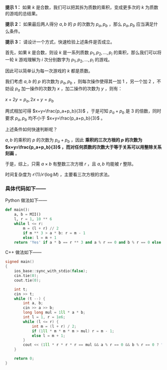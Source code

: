 **提示 1：** 如果 $k$ 是合数，我们可以把其拆为质数的乘积，变成更多次的 $k$ 为质数的游戏的总结果。

**提示 2：** 如果最后两人得分 $a,b$ 的 $p$ 的次数为 $p_a,p_b$ ，那么 $p_a, p_b$ 应当满足什么条件。

**提示 3：** 请设计一个方式，快速检验上述条件是否成立。

首先，如果 $k$ 是合数，则设 $k$ 是一系列质数 $p_1, p_2,\dots, p_i$ 的乘积，那么我们可以将一轮 $k$ 游戏理解为 $i$ 次分别数字为 $p_1,p_2,\dots,p_i$ 的游戏。

因此可以简单认为每一次游戏的 $k$ 都是质数。

我们考虑 $a,b$ 的 $p$ 的次数为 $p_a,p_b$ ，则每次操作使得其一加 $1$ ，另一个加 $2$ ，不妨设 $p_a$ 加一操作的次数为 $x$ ，加二操作的次数为 $y$ ，则有：

$x+2y=p_a, 2x+y=p_b$

两式相加可得 $x+y=\frac{p_a+p_b}{3}$ ，于是可知 $p_a+p_b$ 是 $3$ 的倍数，同时要求 $p_a, p_b$ 均不小于 $x+y=\frac{p_a+p_b}{3}$ 。

上述条件如何快速判断呢？

$a,b$ 的乘积的 $p$ 的次数为 $p_a+p_b$ ，因此 **乘积的三次方根的 $p$ 的次数为 $x+y=\frac{p_a+p_b}{3}$ ，而对任何质数的次数大于等于关系可以用整除关系刻画** 。

于是，综上，只需 $a\times b$ 有整数三次方根 $r$ ，且 $a,b$ 均能被 $r$ 整除。

时间复杂度为 $\mathcal{O}(1)/\mathcal{O}(\log M)$ ，主要看三次方根的求法。

### 具体代码如下——

Python 做法如下——

```Python []
def main():
    a, b = MII()
    l, r = 1, 10 ** 6
    while l <= r:
        m = (l + r) // 2
        if m ** 3 > a * b: r = m - 1
        else: l = m + 1
    return 'Yes' if a * b == r ** 3 and a % r == 0 and b % r == 0 else 'No'
```

C++ 做法如下——

```cpp []
signed main()
{
    ios_base::sync_with_stdio(false);
    cin.tie(0);
    cout.tie(0);

    int t;
    cin >> t;
    while (t --) {
        int a, b;
        cin >> a >> b;
        long long mul = 1ll * a * b;
        int l = 1, r = 1e6;
        while (l <= r) {
            int m = (l + r) / 2;
            if (1ll * m * m * m > mul) r = m - 1;
            else l = m + 1;
        }
        cout << (1ll * r * r * r == mul && a % r == 0 && b % r == 0 ? "Yes\n" : "No\n");
    }

    return 0;
}
```
